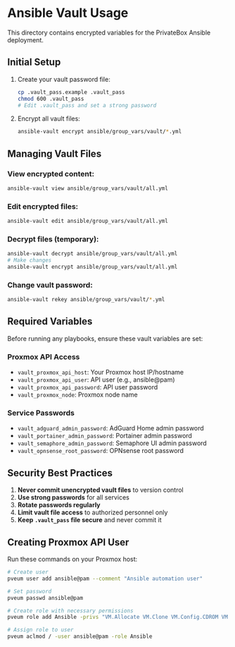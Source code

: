 # Ansible Vault Usage

This directory contains encrypted variables for the PrivateBox Ansible deployment.

## Initial Setup

1. Create your vault password file:
   ```bash
   cp .vault_pass.example .vault_pass
   chmod 600 .vault_pass
   # Edit .vault_pass and set a strong password
   ```

2. Encrypt all vault files:
   ```bash
   ansible-vault encrypt ansible/group_vars/vault/*.yml
   ```

## Managing Vault Files

### View encrypted content:
```bash
ansible-vault view ansible/group_vars/vault/all.yml
```

### Edit encrypted files:
```bash
ansible-vault edit ansible/group_vars/vault/all.yml
```

### Decrypt files (temporary):
```bash
ansible-vault decrypt ansible/group_vars/vault/all.yml
# Make changes
ansible-vault encrypt ansible/group_vars/vault/all.yml
```

### Change vault password:
```bash
ansible-vault rekey ansible/group_vars/vault/*.yml
```

## Required Variables

Before running any playbooks, ensure these vault variables are set:

### Proxmox API Access
- `vault_proxmox_api_host`: Your Proxmox host IP/hostname
- `vault_proxmox_api_user`: API user (e.g., ansible@pam)
- `vault_proxmox_api_password`: API user password
- `vault_proxmox_node`: Proxmox node name

### Service Passwords
- `vault_adguard_admin_password`: AdGuard Home admin password
- `vault_portainer_admin_password`: Portainer admin password
- `vault_semaphore_admin_password`: Semaphore UI admin password
- `vault_opnsense_root_password`: OPNsense root password

## Security Best Practices

1. **Never commit unencrypted vault files** to version control
2. **Use strong passwords** for all services
3. **Rotate passwords regularly**
4. **Limit vault file access** to authorized personnel only
5. **Keep `.vault_pass` file secure** and never commit it

## Creating Proxmox API User

Run these commands on your Proxmox host:

```bash
# Create user
pveum user add ansible@pam --comment "Ansible automation user"

# Set password
pveum passwd ansible@pam

# Create role with necessary permissions
pveum role add Ansible -privs "VM.Allocate VM.Clone VM.Config.CDROM VM.Config.CPU VM.Config.Cloudinit VM.Config.Disk VM.Config.HWType VM.Config.Memory VM.Config.Network VM.Config.Options VM.Monitor VM.Audit VM.PowerMgmt VM.Console VM.Snapshot VM.Backup Datastore.AllocateSpace Datastore.Audit Pool.Allocate"

# Assign role to user
pveum aclmod / -user ansible@pam -role Ansible
```